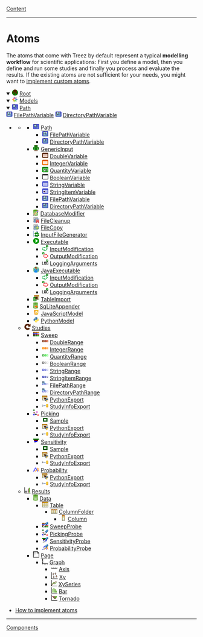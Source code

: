 [Content](../../README.md)

----

# Atoms

The atoms that come with Treez by default represent a typical **modelling workflow** for scientific applications: 
First you define a model, then you define and run some studies and finally you process and evaluate the results. If the
existing atoms are not sufficient for your needs, you might want to [implement custom atoms](./atoms/howToImplementAtoms.md). 

<details open>
  <summary> <img src="../../icons/root.png"> <a href="./root.md">Root</a> </summary>
  <span>
     <details open>
       <summary> <img src="../../icons/models.png"> <a href="./model/models.md">Models</a> </summary>
       <div>
         <details open>
            <summary> <img src="../../icons/path.png"> <a href="./model/path/path.md">Path</a> </summary>
            <div>
              <img src="../../icons/filePathVariable.png"> <a href="./variable/field/filePathVariable.md">FilePathVariable</a>
              <img src="../../icons/directoryPathVariable.png"> <a href="./variable/field/directoryPathVariable.md">DirectoryPathVariable</a>
            </div>
        </details>
       </div>
    </details>
  </span>
 
</details>

* 
  * 
    * ![](../../icons/path.png) [Path](./model/path/path.md)
      * ![](../../icons/filePathVariable.png) [FilePathVariable](./variable/field/filePathVariable.md)
      * ![](../../icons/directoryPathVariable.png) [DirectoryPathVariable](./variable/field/directoryPathVariable.md)
    * ![](../../icons/genericInput.png) [GenericInput](./model/genericInput/genericInput.md)
      * ![](../../icons/doubleVariable.png) [DoubleVariable](./variable/field/doubleVariable.md)
      * ![](../../icons/integerVariable.png) [IntegerVariable](./variable/field/integerVariable.md)
      * ![](../../icons/quantityVariable.png) [QuantityVariable](./variable/field/quantityVariable.md)
      * ![](../../icons/booleanVariable.png) [BooleanVariable](./variable/field/booleanVariable.md)
      * ![](../../icons/stringVariable.png) [StringVariable](./variable/field/stringVariable.md)
      * ![](../../icons/stringItemVariable.png) [StringItemVariable](./variable/field/stringItemVariable.md)
      * ![](../../icons/filePathVariable.png) [FilePathVariable](./variable/field/filePathVariable.md)
      * ![](../../icons/directoryPathVariable.png) [DirectoryPathVariable](./variable/field/directoryPathVariable.md)
    * ![](../../icons/databaseModifier.png) [DatabaseModifier](./model/code/databaseModifier.md)
    * ![](../../icons/fileCleanup.png) [FileCleanup](./model/fileCleanup/fileCleanup.md)
    * ![](../../icons/fileCopy.png) [FileCopy](./model/fileCopy/fileCopy.md)
    * ![](../../icons/inputFile.png) [InputFileGenerator](./model/inputFileGenerator/inputFileGenerator.md)
    * ![](../../icons/run.png) [Executable](./model/executable/executable.md) 
      * ![](../../icons/inputModification.png) [InputModification](./model/executable/inputModification.md)
      * ![](../../icons/outputModification.png) [OutputModification](./model/executable/outputModification.md)
      * ![](../../icons/loggingArguments.png) [LoggingArguments](./model/executable/loggingArguments.md)     
    * ![](../../icons/java.png) [JavaExecutable](./model/executable/javaExecutable.md) 
      * ![](../../icons/inputModification.png) [InputModification](./model/executable/inputModification.md)
      * ![](../../icons/outputModification.png) [OutputModification](./model/executable/outputModification.md)
      * ![](../../icons/loggingArguments.png) [LoggingArguments](./model/executable/loggingArguments.md)
    * ![](../../icons/tableImport.png) [TableImport](./model/tableImport/tableImport.md)
    * ![](../../icons/databaseAppender.png) [SqLiteAppender](./model/sqLiteAppender/sqLiteAppender.md)     
    * ![](../../icons/javaScript.png) [JavaScriptModel](./model/code/javaScriptModel.md)
    * ![](../../icons/python.png) [PythonModel](./model/code/pythonModel.md)
  * ![](../../icons/studies.png) [Studies](./study/studies.md)
    * ![](../../icons/sweep.png) [Sweep](./study/sweep/sweep.md)
      * ![](../../icons/doubleRange.png) [DoubleRange](./variable/range/doubleRange.md)
      * ![](../../icons/integerRange.png) [IntegerRange](./variable/range/integerRange.md)
      * ![](../../icons/quantityRange.png) [QuantityRange](./variable/range/quantityRange.md)
      * ![](../../icons/booleanRange.png) [BooleanRange](./variable/range/booleanRange.md)
      * ![](../../icons/stringRange.png) [StringRange](./variable/range/stringRange.md)
      * ![](../../icons/stringItemRange.png) [StringItemRange](./variable/range/stringItemRange.md)
      * ![](../../icons/filePathRange.png) [FilePathRange](./variable/range/filePathRange.md)
      * ![](../../icons/directoryPathRange.png) [DirectoryPathRange](./variable/range/directoryPathRange.md)
      * ![](../../icons/pythonExport.png) [PythonExport](./study/pythonExport/pythonExport.md)
      * ![](../../icons/studyInfoExport.png) [StudyInfoExport](./study/studyInfoExport/studyInfoExport.md)
    * ![](../../icons/picking.png) [Picking](./study/picking/picking.md)
      * ![](../../icons/sample.png) [Sample](./study/sample/sample.md)
      * ![](../../icons/pythonExport.png) [PythonExport](./study/pythonExport/pythonExport.md)
      * ![](../../icons/studyInfoExport.png) [StudyInfoExport](./study/studyInfoExport/studyInfoExport.md)
    * ![](../../icons/sensitivity.png) [Sensitivity](./study/sensitivity/sensitivity.md)
      * ![](../../icons/sample.png) [Sample](./study/sample/sample.md) 
      * ![](../../icons/pythonExport.png) [PythonExport](./study/pythonExport/pythonExport.md)
      * ![](../../icons/studyInfoExport.png) [StudyInfoExport](./study/studyInfoExport/studyInfoExport.md)
    * ![](../../icons/probability.png) [Probability](./study/probability/probability.md)
      * ![](../../icons/pythonExport.png) [PythonExport](./study/pythonExport/pythonExport.md)
      * ![](../../icons/studyInfoExport.png) [StudyInfoExport](./study/studyInfoExport/studyInfoExport.md)  
  * ![](../../icons/results.png) [Results](./result/results.md)
    * ![](../../icons/data.png) [Data](./result/data/data.md)
      * ![](../../icons/table.png) [Table](./data/table/table.md)
        * ![](../../icons/columnFolder.png) [ColumnFolder](./data/column/columnFolder.md)
          * ![](../../icons/column.png) [Column](./data/column/column.md)
      * ![](../../icons/sweepProbe.png) [SweepProbe](./result/probe/sweepProbe.md)
      * ![](../../icons/pickingProbe.png) [PickingProbe](./result/probe/pickingProbe.md)
      * ![](../../icons/sensitivityProbe.png) [SensitivityProbe](./result/probe/sensitivityProbe.md)     
      * ![](../../icons/probabilityProbe.png) [ProbabilityProbe](./result/probe/probabilityProbe.md)
    * ![](../../icons/page.png) [Page](./result/page/page.md)
      * ![](../../icons/graph.png) [Graph](./result/graph/graph.md)
        * ![](../../icons/axis.png) [Axis](./result/axis/axis.md)
        * ![](../../icons/xy.png) [Xy](./result/xy/xy.md)
        * ![](../../icons/xySeries.png) [XySeries](./result/xySeries/xy.md)
        * ![](../../icons/bar.png) [Bar](./result/bar/bar.md)
        * ![](../../icons/tornado.png) [Tornado](./result/tornado/tornado.md)
      
* [How to implement atoms](./howToImplementAtoms.md)

----
[Components](../components/components.md)

